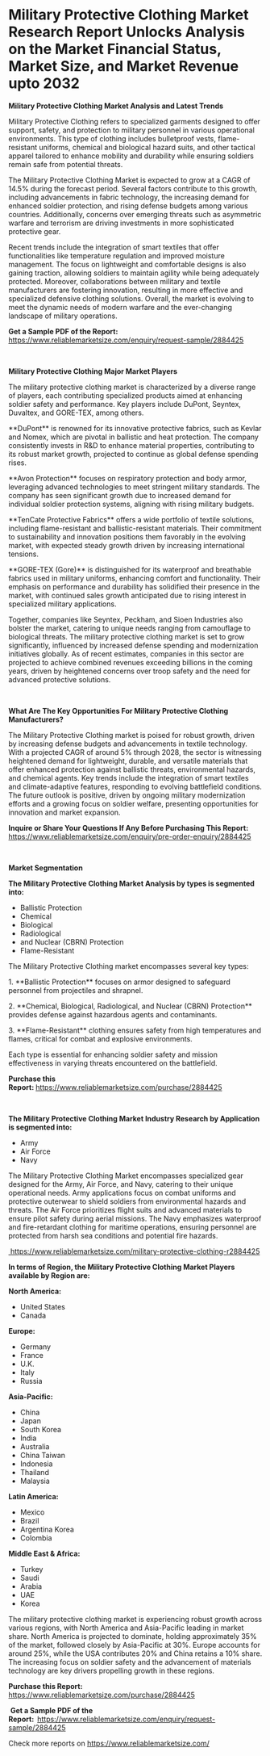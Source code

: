 <p><h1>Military Protective Clothing Market Research Report Unlocks Analysis on the Market Financial Status, Market Size, and Market Revenue upto 2032</h1></p><p><strong>Military Protective Clothing Market Analysis and Latest Trends</strong></p>
<p><p>Military Protective Clothing refers to specialized garments designed to offer support, safety, and protection to military personnel in various operational environments. This type of clothing includes bulletproof vests, flame-resistant uniforms, chemical and biological hazard suits, and other tactical apparel tailored to enhance mobility and durability while ensuring soldiers remain safe from potential threats.</p><p>The Military Protective Clothing Market is expected to grow at a CAGR of 14.5% during the forecast period. Several factors contribute to this growth, including advancements in fabric technology, the increasing demand for enhanced soldier protection, and rising defense budgets among various countries. Additionally, concerns over emerging threats such as asymmetric warfare and terrorism are driving investments in more sophisticated protective gear.</p><p>Recent trends include the integration of smart textiles that offer functionalities like temperature regulation and improved moisture management. The focus on lightweight and comfortable designs is also gaining traction, allowing soldiers to maintain agility while being adequately protected. Moreover, collaborations between military and textile manufacturers are fostering innovation, resulting in more effective and specialized defensive clothing solutions. Overall, the market is evolving to meet the dynamic needs of modern warfare and the ever-changing landscape of military operations.</p></p>
<p><strong>Get a Sample PDF of the Report:&nbsp;</strong> <a href="https://www.reliablemarketsize.com/enquiry/request-sample/2884425?utm_campaign=2747&utm_medium=2&utm_source=Github&utm_content=ia&utm_term=13032025&utm_id=military-protective-clothing">https://www.reliablemarketsize.com/enquiry/request-sample/2884425</a></p>
<p>&nbsp;</p>
<p><strong>Military Protective Clothing Major Market Players</strong></p>
<p><p>The military protective clothing market is characterized by a diverse range of players, each contributing specialized products aimed at enhancing soldier safety and performance. Key players include DuPont, Seyntex, Duvaltex, and GORE-TEX, among others.</p><p>**DuPont** is renowned for its innovative protective fabrics, such as Kevlar and Nomex, which are pivotal in ballistic and heat protection. The company consistently invests in R&D to enhance material properties, contributing to its robust market growth, projected to continue as global defense spending rises.</p><p>**Avon Protection** focuses on respiratory protection and body armor, leveraging advanced technologies to meet stringent military standards. The company has seen significant growth due to increased demand for individual soldier protection systems, aligning with rising military budgets.</p><p>**TenCate Protective Fabrics** offers a wide portfolio of textile solutions, including flame-resistant and ballistic-resistant materials. Their commitment to sustainability and innovation positions them favorably in the evolving market, with expected steady growth driven by increasing international tensions.</p><p>**GORE-TEX (Gore)** is distinguished for its waterproof and breathable fabrics used in military uniforms, enhancing comfort and functionality. Their emphasis on performance and durability has solidified their presence in the market, with continued sales growth anticipated due to rising interest in specialized military applications.</p><p>Together, companies like Seyntex, Peckham, and Sioen Industries also bolster the market, catering to unique needs ranging from camouflage to biological threats. The military protective clothing market is set to grow significantly, influenced by increased defense spending and modernization initiatives globally. As of recent estimates, companies in this sector are projected to achieve combined revenues exceeding billions in the coming years, driven by heightened concerns over troop safety and the need for advanced protective solutions.</p></p>
<p>&nbsp;</p>
<p><strong>What Are The Key Opportunities For Military Protective Clothing Manufacturers?</strong></p>
<p><p>The Military Protective Clothing market is poised for robust growth, driven by increasing defense budgets and advancements in textile technology. With a projected CAGR of around 5% through 2028, the sector is witnessing heightened demand for lightweight, durable, and versatile materials that offer enhanced protection against ballistic threats, environmental hazards, and chemical agents. Key trends include the integration of smart textiles and climate-adaptive features, responding to evolving battlefield conditions. The future outlook is positive, driven by ongoing military modernization efforts and a growing focus on soldier welfare, presenting opportunities for innovation and market expansion.</p></p>
<p><strong>Inquire or Share Your Questions If Any Before Purchasing This Report:</strong> <a href="https://www.reliablemarketsize.com/enquiry/pre-order-enquiry/2884425?utm_campaign=2747&utm_medium=2&utm_source=Github&utm_content=ia&utm_term=13032025&utm_id=military-protective-clothing">https://www.reliablemarketsize.com/enquiry/pre-order-enquiry/2884425</a></p>
<p>&nbsp;</p>
<p><strong>Market Segmentation</strong></p>
<p><strong>The Military Protective Clothing Market Analysis by types is segmented into:</strong></p>
<p><ul><li>Ballistic Protection</li><li>Chemical</li><li>Biological</li><li>Radiological</li><li>and Nuclear (CBRN) Protection</li><li>Flame-Resistant</li></ul></p>
<p><p>The Military Protective Clothing market encompasses several key types: </p><p>1. **Ballistic Protection** focuses on armor designed to safeguard personnel from projectiles and shrapnel.</p><p>2. **Chemical, Biological, Radiological, and Nuclear (CBRN) Protection** provides defense against hazardous agents and contaminants.</p><p>3. **Flame-Resistant** clothing ensures safety from high temperatures and flames, critical for combat and explosive environments. </p><p>Each type is essential for enhancing soldier safety and mission effectiveness in varying threats encountered on the battlefield.</p></p>
<p><strong>Purchase this Report:&nbsp;</strong><a href="https://www.reliablemarketsize.com/purchase/2884425?utm_campaign=2747&utm_medium=2&utm_source=Github&utm_content=ia&utm_term=13032025&utm_id=military-protective-clothing">https://www.reliablemarketsize.com/purchase/2884425</a></p>
<p>&nbsp;</p>
<p><strong>The Military Protective Clothing Market Industry Research by Application is segmented into:</strong></p>
<p><ul><li>Army</li><li>Air Force</li><li>Navy</li></ul></p>
<p><p>The Military Protective Clothing Market encompasses specialized gear designed for the Army, Air Force, and Navy, catering to their unique operational needs. Army applications focus on combat uniforms and protective outerwear to shield soldiers from environmental hazards and threats. The Air Force prioritizes flight suits and advanced materials to ensure pilot safety during aerial missions. The Navy emphasizes waterproof and fire-retardant clothing for maritime operations, ensuring personnel are protected from harsh sea conditions and potential fire hazards.</p></p>
<p><a href="https://www.reliablemarketsize.com/military-protective-clothing-r2884425?utm_campaign=2747&utm_medium=2&utm_source=Github&utm_content=ia&utm_term=13032025&utm_id=military-protective-clothing">&nbsp;https://www.reliablemarketsize.com/military-protective-clothing-r2884425</a></p>
<p><strong>In terms of Region, the Military Protective Clothing Market Players available by Region are:</strong></p>
<p>
    <p> <strong> North America: </strong>
        <ul>
            <li>United States</li>
            <li>Canada</li>
        </ul>
        </p> 
    <p> <strong> Europe: </strong>
        <ul>
            <li>Germany</li>
            <li>France</li>
            <li>U.K.</li>
            <li>Italy</li>
            <li>Russia</li>
        </ul>
        </p> 
    <p> <strong> Asia-Pacific: </strong>
        <ul>
            <li>China</li>
            <li>Japan</li>
            <li>South Korea</li>
            <li>India</li>
            <li>Australia</li>
            <li>China Taiwan</li>
            <li>Indonesia</li>
            <li>Thailand</li>
            <li>Malaysia</li>
        </ul>
        </p> 
    <p> <strong> Latin America: </strong>
        <ul>
            <li>Mexico</li>
            <li>Brazil</li>
            <li>Argentina Korea</li>
            <li>Colombia</li>
        </ul>
        </p> 
    <p> <strong> Middle East & Africa: </strong>
        <ul>
            <li>Turkey</li>
            <li>Saudi</li>
            <li>Arabia</li>
            <li>UAE</li>
            <li>Korea</li>
        </ul>
    </p>
    </p>
<p><p>The military protective clothing market is experiencing robust growth across various regions, with North America and Asia-Pacific leading in market share. North America is projected to dominate, holding approximately 35% of the market, followed closely by Asia-Pacific at 30%. Europe accounts for around 25%, while the USA contributes 20% and China retains a 10% share. The increasing focus on soldier safety and the advancement of materials technology are key drivers propelling growth in these regions.</p></p>
<p><strong>Purchase this Report: </strong><a href="https://www.reliablemarketsize.com/purchase/2884425?utm_campaign=2747&utm_medium=2&utm_source=Github&utm_content=ia&utm_term=13032025&utm_id=military-protective-clothing">https://www.reliablemarketsize.com/purchase/2884425</a></p>
<p>&nbsp;<strong>Get a Sample PDF of the Report:&nbsp;&nbsp;</strong><a href="https://www.reliablemarketsize.com/enquiry/request-sample/2884425?utm_campaign=2747&utm_medium=2&utm_source=Github&utm_content=ia&utm_term=13032025&utm_id=military-protective-clothing">https://www.reliablemarketsize.com/enquiry/request-sample/2884425</a></p>
<p><strong></strong></p>
<p>Check more reports on <a href="https://www.reliablemarketsize.com/?utm_campaign=2747&utm_medium=2&utm_source=Github&utm_content=ia&utm_term=13032025&utm_id=military-protective-clothing">https://www.reliablemarketsize.com/</a></p>
